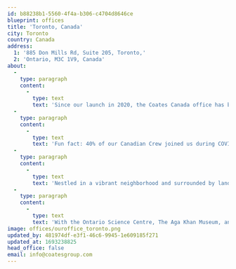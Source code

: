 ```yaml
---
id: b88238b1-5560-4f4a-b306-c4704d8646ce
blueprint: offices
title: 'Toronto, Canada'
city: Toronto
country: Canada
address:
  1: '885 Don Mills Rd, Suite 205, Toronto,'
  2: 'Ontario, M3C 1V9, Canada'
about:
  -
    type: paragraph
    content:
      -
        type: text
        text: 'Since our launch in 2020, the Coates Canada office has been shaping the future through our cutting-edge products: Indoor and outdoor digital menu boards, and game-changing Switchboard™ CMS. '
  -
    type: paragraph
    content:
      -
        type: text
        text: 'Fun fact: 40% of our Canadian Crew joined us during COVID-19, proving that challenges only fuel our spirit of growth.'
  -
    type: paragraph
    content:
      -
        type: text
        text: 'Nestled in a vibrant neighborhood and surrounded by landmarks like the historic Don Mills, a pioneer in modern architecture and green spaces - we draw inspiration from the past while forging ahead. '
  -
    type: paragraph
    content:
      -
        type: text
        text: 'With the Ontario Science Centre, The Aga Khan Museum, and the trendy CF Shops in our backyard, our office location buzzes with possibilities. '
image: offices/ouroffice_toronto.png
updated_by: 481974df-e3f1-46c6-9945-1e609185f271
updated_at: 1693238825
head_office: false
email: info@coatesgroup.com
---
```

